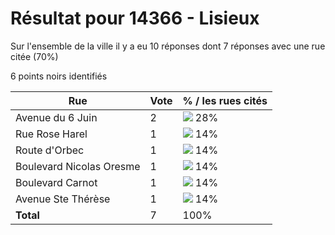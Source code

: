 # Résultat pour 14366 - Lisieux

Sur l'ensemble de la ville il y a eu 10 réponses dont 7 réponses avec une rue citée (70%)

6 points noirs identifiés

| Rue | Vote | % / les rues cités|
|-----|------|-------------------|
| Avenue du 6 Juin | 2 | <img src="../../img/bar_28.gif" />&nbsp;28%|
| Rue Rose Harel | 1 | <img src="../../img/bar_14.gif" />&nbsp;14%|
| Route d'Orbec | 1 | <img src="../../img/bar_14.gif" />&nbsp;14%|
| Boulevard Nicolas Oresme | 1 | <img src="../../img/bar_14.gif" />&nbsp;14%|
| Boulevard Carnot | 1 | <img src="../../img/bar_14.gif" />&nbsp;14%|
| Avenue Ste Thérèse | 1 | <img src="../../img/bar_14.gif" />&nbsp;14%|
| **Total** | 7 | 100%|
